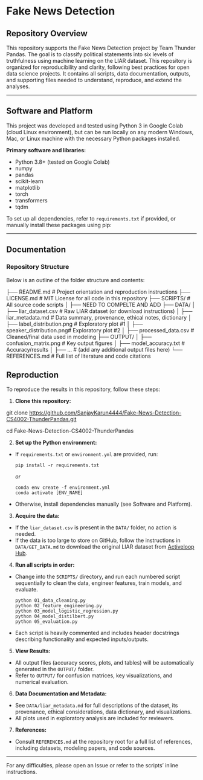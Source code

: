 # Fake News Detection

## Repository Overview

This repository supports the Fake News Detection project by Team Thunder Pandas. The goal is to classify political statements into six levels of truthfulness using machine learning on the LIAR dataset. This repository is organized for reproducibility and clarity, following best practices for open data science projects. It contains all scripts, data documentation, outputs, and supporting files needed to understand, reproduce, and extend the analyses.

---

## Software and Platform

This project was developed and tested using Python 3 in Google Colab (cloud Linux environment), but can be run locally on any modern Windows, Mac, or Linux machine with the necessary Python packages installed.

**Primary software and libraries:**
- Python 3.8+ (tested on Google Colab)
- numpy
- pandas
- scikit-learn
- matplotlib
- torch
- transformers
- tqdm

To set up all dependencies, refer to `requirements.txt` if provided, or manually install these packages using pip:

------------------------------------------------------------------------------------

## Documentation

### Repository Structure

Below is an outline of the folder structure and contents:


├── README.md # Project orientation and reproduction instructions
├── LICENSE.md # MIT License for all code in this repository
├── SCRIPTS/ # All source code scripts
│ ├── NEED TO COMPELTE AND ADD
├── DATA/
│ ├── liar_dataset.csv # Raw LIAR dataset (or download instructions)
│ ├── liar_metadata.md # Data summary, provenance, ethical notes, dictionary
│ ├── label_distribution.png # Exploratory plot #1
│ ├── speaker_distribution.png# Exploratory plot #2
│ ├── processed_data.csv # Cleaned/final data used in modeling
├── OUTPUT/
│ ├── confusion_matrix.png # Key output figures
│ ├── model_accuracy.txt # Accuracy/results
│ ├── ... # (add any additional output files here)
└── REFERENCES.md # Full list of literature and code citations



## Reproduction

To reproduce the results in this repository, follow these steps:

1. **Clone this repository:**

git clone https://github.com/SanjayKarun4444/Fake-News-Detection-CS4002-ThunderPandas.git

cd Fake-News-Detection-CS4002-ThunderPandas


2. **Set up the Python environment:**
- If `requirements.txt` or `environment.yml` are provided, run:
  ```
  pip install -r requirements.txt
  ```
  *or*
  ```
  conda env create -f environment.yml
  conda activate [ENV_NAME]
  ```

- Otherwise, install dependencies manually (see Software and Platform).

3. **Acquire the data:**
- If the `liar_dataset.csv` is present in the `DATA/` folder, no action is needed.
- If the data is too large to store on GitHub, follow the instructions in `DATA/GET_DATA.md` to download the original LIAR dataset from [Activeloop Hub](https://datasets.activeloop.ai/docs/ml/datasets/liar-dataset/).

4. **Run all scripts in order:**
- Change into the `SCRIPTS/` directory, and run each numbered script sequentially to clean the data, engineer features, train models, and evaluate.
  ```
  python 01_data_cleaning.py
  python 02_feature_engineering.py
  python 03_model_logistic_regression.py
  python 04_model_distilbert.py
  python 05_evaluation.py
  ```
- Each script is heavily commented and includes header docstrings describing functionality and expected inputs/outputs.

5. **View Results:**
- All output files (accuracy scores, plots, and tables) will be automatically generated in the `OUTPUT/` folder.
- Refer to `OUTPUT/` for confusion matrices, key visualizations, and numerical evaluation.

6. **Data Documentation and Metadata:**
- See `DATA/liar_metadata.md` for full descriptions of the dataset, its provenance, ethical considerations, data dictionary, and visualizations.
- All plots used in exploratory analysis are included for reviewers.

7. **References:**
- Consult `REFERENCES.md` at the repository root for a full list of references, including datasets, modeling papers, and code sources.

---

For any difficulties, please open an Issue or refer to the scripts’ inline instructions.
